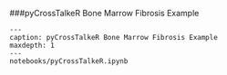 ###pyCrossTalkeR Bone Marrow Fibrosis Example

```{toctree}
---
caption: pyCrossTalkeR Bone Marrow Fibrosis Example
maxdepth: 1
---
notebooks/pyCrossTalkeR.ipynb
```


